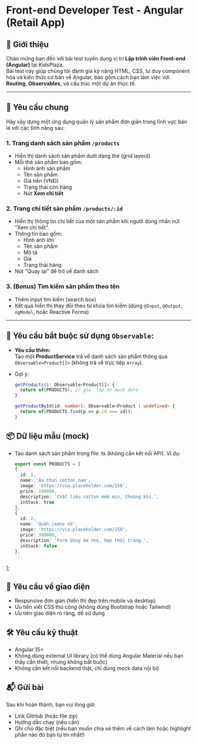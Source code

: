 # Front-end Developer Test - Angular (Retail App)

## 👋 Giới thiệu
Chào mừng bạn đến với bài test tuyển dụng vị trí **Lập trình viên Front-end (Angular)** tại KidsPlaza.  
Bài test này giúp chúng tôi đánh giá kỹ năng HTML, CSS, tư duy component hóa và kiến thức cơ bản về Angular, bao gồm cách bạn làm việc với **Routing**, **Observables**, và cấu trúc một dự án thực tế.

---

## 🎯 Yêu cầu chung

Hãy xây dựng một ứng dụng quản lý sản phẩm đơn giản trong lĩnh vực bán lẻ với các tính năng sau:

### 1. Trang danh sách sản phẩm `/products`
- Hiển thị danh sách sản phẩm dưới dạng thẻ (grid layout)
- Mỗi thẻ sản phẩm bao gồm:
  - Hình ảnh sản phẩm
  - Tên sản phẩm
  - Giá tiền (VNĐ)
  - Trạng thái còn hàng
  - Nút **Xem chi tiết**

### 2. Trang chi tiết sản phẩm `/products/:id`
- Hiển thị thông tin chi tiết của một sản phẩm khi người dùng nhấn nút "Xem chi tiết".
- Thông tin bao gồm:
  - Hình ảnh lớn
  - Tên sản phẩm
  - Mô tả
  - Giá
  - Trạng thái hàng
- Nút "Quay lại" để trở về danh sách

### 3. (Bonus) Tìm kiếm sản phẩm theo tên
- Thêm input tìm kiếm (search box)
- Kết quả hiển thị thay đổi theo từ khóa tìm kiếm (dùng `@Input`, `@Output`, `ngModel`, hoặc Reactive Forms)

---

## 🧠 Yêu cầu bắt buộc sử dụng `Observable`:

- **Yêu cầu thêm:**  
  Tạo một **ProductService** trả về danh sách sản phẩm thông qua `Observable<Product[]>` (không trả về trực tiếp `Array`).
  
- Gợi ý:  
  ```ts
  getProducts(): Observable<Product[]> {
    return of(PRODUCTS); // giả lập từ mock data
  }

  getProductById(id: number): Observable<Product | undefined> {
    return of(PRODUCTS.find(p => p.id === id));
  }

## 📦 Dữ liệu mẫu (mock)
- Tạo danh sách sản phẩm trong file .ts (không cần kết nối API). Ví dụ:
  ```ts
  export const PRODUCTS = [
  {
    id: 1,
    name: 'Áo thun cotton nam',
    image: 'https://via.placeholder.com/150',
    price: 199000,
    description: 'Chất liệu cotton mềm mịn, thoáng khí.',
    inStock: true
  },
  {
    id: 2,
    name: 'Quần jeans nữ',
    image: 'https://via.placeholder.com/150',
    price: 399000,
    description: 'Form dáng ôm nhẹ, hợp thời trang.',
    inStock: false
  },
  ...
];

## 🎨 Yêu cầu về giao diện
- Responsive đơn giản (hiển thị đẹp trên mobile và desktop)
- Ưu tiên viết CSS thủ công (không dùng Bootstrap hoặc Tailwind)
- Ưu tiên giao diện rõ ràng, dễ sử dụng

## 🛠 Yêu cầu kỹ thuật
- Angular 15+
- Không dùng external UI library (có thể dùng Angular Material nếu bạn thấy cần thiết, nhưng không bắt buộc)
- Không cần kết nối backend thật, chỉ dùng mock data nội bộ

## 📬 Gửi bài
Sau khi hoàn thành, bạn vui lòng gửi:
- Link GitHub (hoặc file zip)
- Hướng dẫn chạy (nếu cần)
- Ghi chú đặc biệt (nếu bạn muốn chia sẻ thêm về cách làm hoặc highlight phần nào đó bạn tự tin nhất!)



